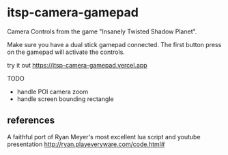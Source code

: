 # itsp-camera-gamepad

Camera Controls from the game "Insanely Twisted Shadow Planet".

Make sure you have a dual stick gamepad connected. The first button press on the gamepad will activate the controls.

try it out https://itsp-camera-gamepad.vercel.app


TODO
* handle POI camera zoom
* handle screen bounding rectangle


## references

A faithful port of Ryan Meyer's most excellent lua script and youtube presentation http://ryan.playeveryware.com/code.html#
